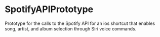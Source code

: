 # SpotifyAPIPrototype
Prototype for the calls to the Spotify API for an ios shortcut that enables song, artist, and album selection through Siri voice commands. 
